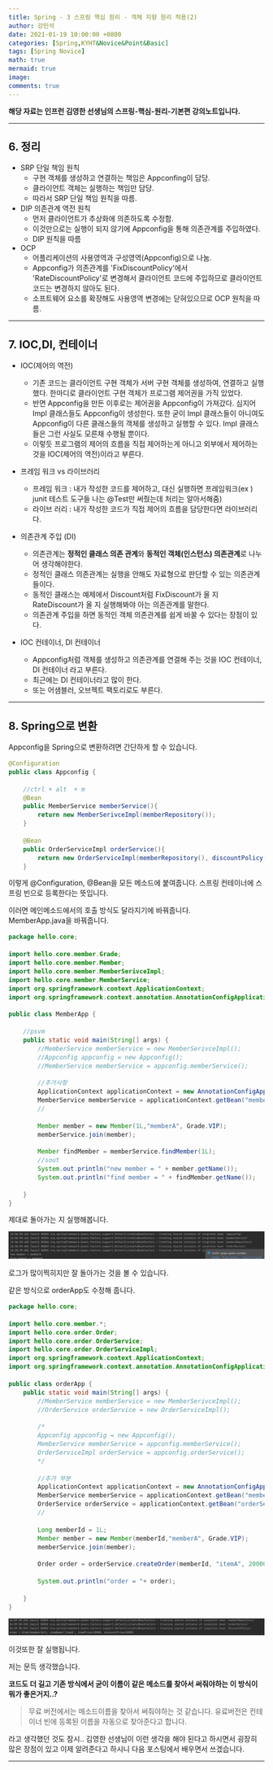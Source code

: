 ```yaml
---
title: Spring - 3 스프링 핵심 원리 - 객체 지향 원리 적용(2)
author: 강민석
date: 2021-01-19 10:00:00 +0800
categories: [Spring,KYHT&Novice&Point&Basic]
tags: [Spring Novice]
math: true
mermaid: true
image: 
comments: true
---
```


**해당 자료는 인프런 김영한 선생님의 스프링-핵심-원리-기본편 강의노트입니다.**

-----

## **6. 정리** ##

- SRP 단일 책임 원칙
    + 구현 객체를 생성하고 연결하는 책임은 Appconfing이 담당.
    + 클라이언트 객체는 실행하는 책임만 담당.
    + 따라서 SRP 단일 책임 원칙을 따름.
- DIP 의존관계 역전 원칙
    + 먼저 클라이언트가 추상화에 의존하도록 수정함.
    + 이것만으로는 실행이 되지 않기에 Appconfig을 통해 의존관계를 주입하였다.
    + DIP 원칙을 따름
- OCP
    + 어플리케이션의 사용영역과 구성영역(Appconfig)으로 나눔.
    + Appconfig가 의존관계를 'FixDiscountPolicy'에서 'RateDiscountPolicy'로 변경해서 클라이언트 코드에 주입하므로 클라이언트 코드는 변경하지 않아도 된다.
    + 소프트웨어 요소를 확장해도 사용영역 변경에는 닫혀있으므로 OCP 원칙을 따름.

-----  

## **7. IOC,DI, 컨테이너** ##

- IOC(제어의 역전)
    + 기존 코드는 클라이언트 구현 객체가 서버 구현 객체를 생성하여, 연결하고 실행했다. 한마디로 클라이언트 구현 객체가 프로그램 제어권을 가직 있었다.
    + 반면 Appconfig을 만든 이후로는 제어권을 Appconfig이 가져갔다. 심지어 Impl 클래스들도 Appconfig이 생성한다. 또한 굳이 Impl 클래스들이 아니여도 Appconfig이 다른 클래스들의 객체를 생성하고 실행할 수 있다. Impl 클래스들은 그런 사실도 모른채 수행될 뿐이다.
    + 이렇듯 프로그램의 제어의 흐름을 직접 제어하는게 아니고 외부에서 제어하는 것을 IOC(제어의 역전)이라고 부른다.

- 프레임 워크 vs 라이브러리
    + 프레임 워크 : 내가 작성한 코드를 제어하고, 대신 실행하면 프레임워크(ex ) junit 테스트 도구들 나는 @Test만 써줬는데 처리는 알아서해줌)
    + 라이브 러리 : 내가 작성한 코드가 직접 제어의 흐름을 담당한다면 라이브러리다.

- 의존관계 주입 (DI)
    + 의존관계는 **정적인 클래스 의존 관계**와 **동적인 객체(인스턴스) 의존관계**로 나누어 생각해야한다.
    + 정적인 클래스 의존관계는 실행을 안해도 자료형으로 판단할 수 있는 의존관계들이다.
    + 동적인 클래스는 예제에서 Discount처럼 FixDiscount가 올 지 RateDiscount가 올 지 실행해봐야 아는 의존관계를 말한다.
    + 의존관계 주입을 하면 동적인 객체 의존관계를 쉽게 바꿀 수 있다는 장점이 있다.

- IOC 컨테이너, DI 컨테이너
    + Appconfig처럼 객체를 생성하고 의존관계를 연결해 주는 것을 IOC 컨테이너, DI 컨테이너 라고 부른다.
    + 최근에는 DI 컨테이너라고 많이 한다.
    + 또는 어샘블러, 오브젝트 팩토리로도 부른다.

-----  

## **8. Spring으로 변환** ##

Appconfig을 Spring으로 변환하려면 간단하게 할 수 있습니다.

```java
@Configuration
public class Appconfig {

    //ctrl + alt  + m
    @Bean
    public MemberService memberService(){
        return new MemberSerivceImpl(memberRepository());
    }

    @Bean
    public OrderServiceImpl orderService(){
        return new OrderServiceImpl(memberRepository(), discountPolicy());
    }
```
이렇게 @Configuration, @Bean을 모든 메소드에 붙여줍니다. 스프링 컨테이너에 스프링 빈으로 등록한다는 뜻입니다.  

이러면 메인메소드에서의 호출 방식도 달라지기에 바꿔줍니다.  
MemberApp.java을 바꿔줍니다.

```java
package hello.core;

import hello.core.member.Grade;
import hello.core.member.Member;
import hello.core.member.MemberSerivceImpl;
import hello.core.member.MemberService;
import org.springframework.context.ApplicationContext;
import org.springframework.context.annotation.AnnotationConfigApplicationContext;

public class MemberApp {

    //psvm
    public static void main(String[] args) {
        //MemberService memberService = new MemberSerivceImpl();
        //Appconfig appconfig = new Appconfig();
        //MemberService memberService = appconfig.memberService();
        
        //추가사항
        ApplicationContext applicationContext = new AnnotationConfigApplicationContext(Appconfig.class);
        MemberService memberService = applicationContext.getBean("memberService", MemberService.class);
        //

        Member member = new Member(1L,"memberA", Grade.VIP);
        memberService.join(member);

        Member findMember = memberService.findMember(1L);
        //sout
        System.out.println("new member = " + member.getName());
        System.out.println("find member = " + findMember.getName());

    }
}
```

제대로 돌아가는 지 실행해봅니다.

![](/assets/img/sample/Spring/kyh_Point/C2/result2.JPG)  

로그가 많이찍히지만 잘 돌아가는 것을 볼 수 있습니다.  

같은 방식으로 orderApp도 수정해 줍니다.

```java
package hello.core;

import hello.core.member.*;
import hello.core.order.Order;
import hello.core.order.OrderService;
import hello.core.order.OrderServiceImpl;
import org.springframework.context.ApplicationContext;
import org.springframework.context.annotation.AnnotationConfigApplicationContext;

public class orderApp {
    public static void main(String[] args) {
        //MemberService memberService = new MemberSerivceImpl();
        //OrderService orderService = new OrderServiceImpl();

        /*
        Appconfig appconfig = new Appconfig();
        MemberService memberService = appconfig.memberService();
        OrderServiceImpl orderService = appconfig.orderService();
        */
        
        //추가 부분
        ApplicationContext applicationContext = new AnnotationConfigApplicationContext(Appconfig.class);
        MemberService memberService = applicationContext.getBean("memberService", MemberService.class);
        OrderService orderService = applicationContext.getBean("orderService", OrderService.class);
        //

        Long memberId = 1L;
        Member member = new Member(memberId,"memberA", Grade.VIP);
        memberService.join(member);

        Order order = orderService.createOrder(memberId, "itemA", 20000);

        System.out.println("order = "+ order);

    }
}

```

![](/assets/img/sample/Spring/kyh_Point/C2/result3.JPG)  

이것또한 잘 실행됩니다.

저는 문득 생각했습니다.  

**코드도 더 길고 기존 방식에서 굳이 이름이 같은 메소드를 찾아서 써줘야하는 이 방식이 뭐가 좋은거지..?**  
> 무료 버전에서는 메소드이름을 찾아서 써줘야하는 것 같습니다. 유료버전은 컨테이너 빈에 등록된 이름을 자동으로 찾아준다고 합니다.  


라고 생각했던 것도 잠시.. 김영한 선생님이 이런 생각을 해야 된다고 하시면서 굉장히 많은 장점이 있고 이제 알려준다고 하시니 다음 포스팅에서 배우면서 쓰겠습니다.  

------  



